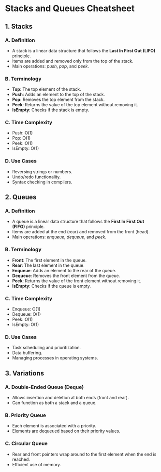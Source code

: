 # Stacks and Queues Cheatsheet

## 1. Stacks

### A. Definition

- A stack is a linear data structure that follows the **Last In First Out (LIFO)** principle.
- Items are added and removed only from the top of the stack.
- Main operations: _push_, _pop_, and _peek_.

### B. Terminology

- **Top**: The top element of the stack.
- **Push**: Adds an element to the top of the stack.
- **Pop**: Removes the top element from the stack.
- **Peek**: Returns the value of the top element without removing it.
- **IsEmpty**: Checks if the stack is empty.

### C. Time Complexity

- Push: O(1)
- Pop: O(1)
- Peek: O(1)
- IsEmpty: O(1)

### D. Use Cases

- Reversing strings or numbers.
- Undo/redo functionality.
- Syntax checking in compilers.

## 2. Queues

### A. Definition

- A queue is a linear data structure that follows the **First In First Out (FIFO)** principle.
- Items are added at the end (rear) and removed from the front (head).
- Main operations: _enqueue_, _dequeue_, and _peek_.

### B. Terminology

- **Front**: The first element in the queue.
- **Rear**: The last element in the queue.
- **Enqueue**: Adds an element to the rear of the queue.
- **Dequeue**: Removes the front element from the queue.
- **Peek**: Returns the value of the front element without removing it.
- **IsEmpty**: Checks if the queue is empty.

### C. Time Complexity

- Enqueue: O(1)
- Dequeue: O(1)
- Peek: O(1)
- IsEmpty: O(1)

### D. Use Cases

- Task scheduling and prioritization.
- Data buffering.
- Managing processes in operating systems.

## 3. Variations

### A. Double-Ended Queue (Deque)

- Allows insertion and deletion at both ends (front and rear).
- Can function as both a stack and a queue.

### B. Priority Queue

- Each element is associated with a priority.
- Elements are dequeued based on their priority values.

### C. Circular Queue

- Rear and front pointers wrap around to the first element when the end is reached.
- Efficient use of memory.
